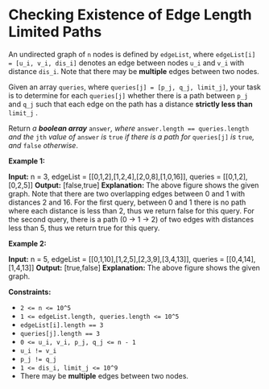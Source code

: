 # Checking Existence of Edge Length Limited Paths

An undirected graph of `n` nodes is defined by `edgeList`, where `edgeList[i] = [u_i, v_i, dis_i]` denotes an edge between nodes `u_i` and `v_i` with distance `dis_i`. Note that there may be **multiple** edges between two nodes.

Given an array `queries`, where `queries[j] = [p_j, q_j, limit_j]`, your task is to determine for each `queries[j]` whether there is a path between `p_j` and `q_j` such that each edge on the path has a distance **strictly less than** `limit_j` .

Return _a **boolean array**_ `answer`_, where_ `answer.length == queries.length` _and the_ `jth` _value of_ `answer` _is_ `true` _if there is a path for_ `queries[j]` _is_ `true`_, and_ `false` _otherwise_.

**Example 1:**

**Input:** n = 3, edgeList = \[\[0,1,2\],\[1,2,4\],\[2,0,8\],\[1,0,16\]\], queries = \[\[0,1,2\],\[0,2,5\]\]
**Output:** \[false,true\]
**Explanation:** The above figure shows the given graph. Note that there are two overlapping edges between 0 and 1 with distances 2 and 16.
For the first query, between 0 and 1 there is no path where each distance is less than 2, thus we return false for this query.
For the second query, there is a path (0 -> 1 -> 2) of two edges with distances less than 5, thus we return true for this query.

**Example 2:**

**Input:** n = 5, edgeList = \[\[0,1,10\],\[1,2,5\],\[2,3,9\],\[3,4,13\]\], queries = \[\[0,4,14\],\[1,4,13\]\]
**Output:** \[true,false\]
**Explanation:** The above figure shows the given graph.

**Constraints:**

* `2 <= n <= 10^5`
* `1 <= edgeList.length, queries.length <= 10^5`
* `edgeList[i].length == 3`
* `queries[j].length == 3`
* `0 <= u_i, v_i, p_j, q_j <= n - 1`
* `u_i != v_i`
* `p_j != q_j`
* `1 <= dis_i, limit_j <= 10^9`
* There may be **multiple** edges between two nodes.
